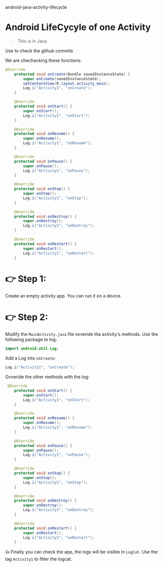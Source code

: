 android-java-activity-lifecycle

# Android LifeCycyle of one Activity
> This is in Java

Use to check the github commits

We are chechecking these functions:
```JAVA
@Override
    protected void onCreate(Bundle savedInstanceState) {
        super.onCreate(savedInstanceState);
        setContentView(R.layout.activity_main);
        Log.i("Activity1", "onCreate");
    }

    @Override
    protected void onStart() {
        super.onStart();
        Log.i("Activity1", "onStart");
    }

    @Override
    protected void onResume() {
        super.onResume();
        Log.i("Activity1", "onResume");
    }

    @Override
    protected void onPause() {
        super.onPause();
        Log.i("Activity1", "onPause");
    }

    @Override
    protected void onStop() {
        super.onStop();
        Log.i("Activity1", "onStop");
    }

    @Override
    protected void onDestroy() {
        super.onDestroy();
        Log.i("Activity1", "onDestroy");
    }

    @Override
    protected void onRestart() {
        super.onRestart();
        Log.i("Activity1", "onRestart");
    }
```

# 👉 Step 1:
Create an empty activity app. You can run it on a device.

# 👉 Step 2:
Modify the `MainActivity.java` file ovveride tha activity's methods.
Use the following package to log:
```JAVA
import android.util.Log;
```

Add a Log into `onCreate`:

```JAVA
Log.i("Activity1", "onCreate");
```

Ovveride the other methods with the log:

```JAVA
 @Override
    protected void onStart() {
        super.onStart();
        Log.i("Activity1", "onStart");
    }

    @Override
    protected void onResume() {
        super.onResume();
        Log.i("Activity1", "onResume");
    }

    @Override
    protected void onPause() {
        super.onPause();
        Log.i("Activity1", "onPause");
    }

    @Override
    protected void onStop() {
        super.onStop();
        Log.i("Activity1", "onStop");
    }

    @Override
    protected void onDestroy() {
        super.onDestroy();
        Log.i("Activity1", "onDestroy");
    }

    @Override
    protected void onRestart() {
        super.onRestart();
        Log.i("Activity1", "onRestart");
    }
```

👍 Finally you can check the app, the logs will be visible in `LogCat`. Use the tag `Activity1` to filter the logcat.
